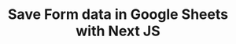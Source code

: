 <div align="center"> 
  <h1>Save Form data in Google Sheets with Next JS</h1>
</div>

<br />
<br />


